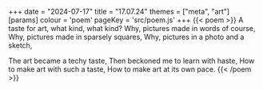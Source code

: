 +++
date = "2024-07-17"
title = "17.07.24"
themes = ["meta", "art"]
[params]
  colour = 'poem'
  pageKey = 'src/poem.js'
+++
{{< poem >}}
A taste for art, what kind, what kind?
Why, pictures made in words of course,
Why, pictures made in sparsely squares,
Why, pictures in a photo and a sketch,

The art became a techy taste,
Then beckoned me to learn with haste,
How to make art with such a taste,
How to make art at its own pace.
{{< /poem >}}